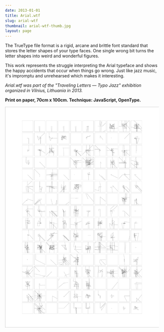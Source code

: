 ```yaml
---
date: 2013-01-01
title: Arial.wtf
slug: arial-wtf
thumbnail: arial-wtf-thumb.jpg
layout: page
---
```

The TrueType file format is a rigid, arcane and brittle font standard that stores the letter shapes of your type faces. One single wrong bit turns the letter shapes into weird and wonderful figures.

This work represents the struggle interpreting the Arial typeface and shows the happy accidents that occur when things go wrong. Just like jazz music, it's impromptu and unrehearsed which makes it interesting.

*Arial.wtf was  part of the "Traveling Letters — Typo Jazz" exhibition organized in Vilnius, Lithuania in 2013.*

**Print on paper, 70cm x 100cm. Technique: JavaScript, OpenType.**

<img src="/media/projects/arial-wtf/arial-wtf.png" alt="arial.wtf poster" class="img img-responsive">

